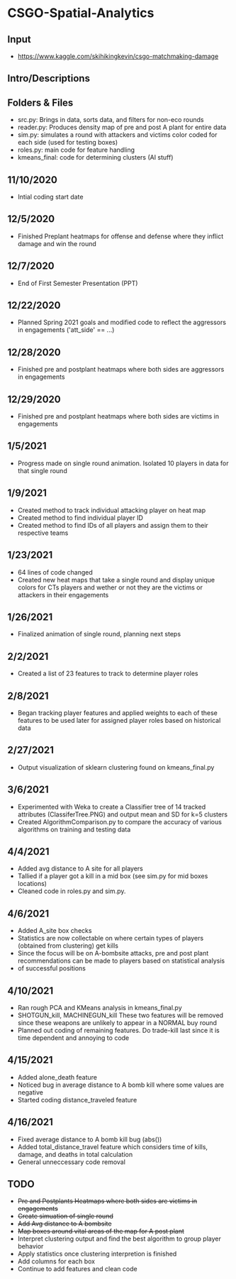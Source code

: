 # CSGO-Spatial-Analytics
## Input
* https://www.kaggle.com/skihikingkevin/csgo-matchmaking-damage

## Intro/Descriptions

## Folders & Files
* src.py: Brings in data, sorts data, and filters for non-eco rounds
* reader.py: Produces density map of pre and post A plant for entire data
* sim.py: simulates a round with attackers and victims color coded for each side (used for testing boxes)
* roles.py: main code for feature handling
* kmeans_final: code for determining clusters (AI stuff)

## 11/10/2020
* Intial coding start date

## 12/5/2020
* Finished Preplant heatmaps for offense and defense where they inflict damage and win the round 

## 12/7/2020
* End of First Semester Presentation (PPT)

## 12/22/2020
* Planned Spring 2021 goals and modified code to reflect the aggressors in engagements ('att_side' == ...)

## 12/28/2020
* Finished pre and postplant heatmaps where both sides are aggressors in engagements

## 12/29/2020
* Finished pre and postplant heatmaps where both sides are victims in engagements

## 1/5/2021
* Progress made on single round animation. Isolated 10 players in data for that single round

## 1/9/2021
* Created method to track individual attacking player on heat map
* Created method to find individual player ID
* Created method to find IDs of all players and assign them to their respective teams 

## 1/23/2021
* 64 lines of code changed
* Created new heat maps that take a single round and display unique colors for CTs players and wether or not they are the victims or attackers in their engagements

## 1/26/2021
* Finalized animation of single round, planning next steps

## 2/2/2021
* Created a list of 23 features to track to determine player roles

## 2/8/2021
* Began tracking player features and applied weights to each of these features to be used later for assigned player roles based on historical data 

## 2/27/2021
* Output visualization of sklearn clustering found on kmeans_final.py

## 3/6/2021
* Experimented with Weka to create a Classifier tree of 14 tracked attributes (ClassiferTree.PNG) and output mean and SD for k=5 clusters
* Created AlgorithmComparison.py to compare the accuracy of various algorithms on training and testing data

## 4/4/2021
* Added avg distance to A site for all players
* Tallied if a player got a kill in a mid box (see sim.py for mid boxes locations)
* Cleaned code in roles.py and sim.py.

## 4/6/2021
* Added A_site box checks
* Statistics are now collectable on where certain types of players (obtained from clustering) get kills 
* Since the focus will be on A-bombsite attacks, pre and post plant recommendations can be made to players based on statistical analysis
* of successful positions

## 4/10/2021
* Ran rough PCA and KMeans analysis in kmeans_final.py
* SHOTGUN_kill, MACHINEGUN_kill  These two features will be removed since these weapons are unlikely to appear in a NORMAL buy round 
* Planned out coding of remaining features. Do trade-kill last since it is time dependent and annoying to code  

## 4/15/2021
* Added alone_death feature
* Noticed bug in average distance to A bomb kill where some values are negative
* Started coding distance_traveled feature

## 4/16/2021
* Fixed average distance to A bomb kill bug (abs())
* Added total_distance_travel feature which considers time of kills, damage, and deaths in total calculation
* General unneccessary code removal

## TODO
* <s>Pre and Postplants Heatmaps where both sides are victims in engagements</s>
* <s>Create simuation of single round </s> 
* <s> Add Avg distance to A bombsite </s>
* <s> Map boxes around vital areas of the map for A post plant </s>
* Interpret clustering output and find the best algorithm to group player behavior
* Apply statistics once clustering interpretion is finished
* Add columns for each box
* Continue to add features and clean code



